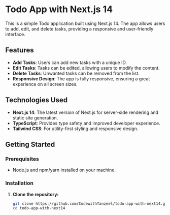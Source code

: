 # Todo App with Next.js 14

This is a simple Todo application built using Next.js 14. The app allows users to add, edit, and delete tasks, providing a responsive and user-friendly interface.

## Features

- **Add Tasks**: Users can add new tasks with a unique ID.
- **Edit Tasks**: Tasks can be edited, allowing users to modify the content.
- **Delete Tasks**: Unwanted tasks can be removed from the list.
- **Responsive Design**: The app is fully responsive, ensuring a great experience on all screen sizes.

## Technologies Used

- **Next.js 14**: The latest version of Next.js for server-side rendering and static site generation.
- **TypeScript**: Provides type safety and improved developer experience.
- **Tailwind CSS**: For utility-first styling and responsive design.

## Getting Started

### Prerequisites

- Node.js and npm/yarn installed on your machine.

### Installation

1. **Clone the repository:**

   ```bash
   git clone https://github.com/CodewithTanzeel/todo-app-with-next14.git
   cd todo-app-with-next14


